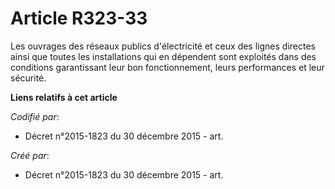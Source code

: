 # Article R323-33

Les ouvrages des réseaux publics d'électricité et ceux des lignes directes ainsi que toutes les installations qui en
dépendent sont exploités dans des conditions garantissant leur bon fonctionnement, leurs performances et leur sécurité.

**Liens relatifs à cet article**

_Codifié par_:

  - Décret n°2015-1823 du 30 décembre 2015 - art.

_Créé par_:

  - Décret n°2015-1823 du 30 décembre 2015 - art.
